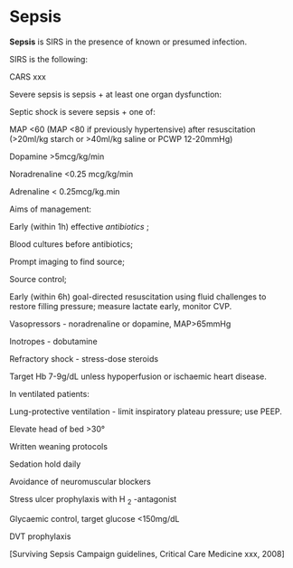 # Sepsis

**Sepsis** is SIRS in the presence of known or presumed infection.

SIRS is the following:

CARS xxx

Severe sepsis is sepsis + at least one organ dysfunction:

Septic shock is severe sepsis + one of:

MAP &lt;60 (MAP &lt;80 if previously hypertensive) after resuscitation
(&gt;20ml/kg starch or &gt;40ml/kg saline or PCWP 12-20mmHg)

Dopamine &gt;5mcg/kg/min

Noradrenaline &lt;0.25 mcg/kg/min

Adrenaline &lt; 0.25mcg/kg.min

Aims of management:

Early (within 1h) effective *antibiotics* ;

Blood cultures before antibiotics;

Prompt imaging to find source;

Source control;

Early (within 6h) goal-directed resuscitation using fluid challenges to
restore filling pressure; measure lactate early, monitor CVP.

Vasopressors - noradrenaline or dopamine, MAP&gt;65mmHg

Inotropes - dobutamine

Refractory shock - stress-dose steroids

Target Hb 7-9g/dL unless hypoperfusion or ischaemic heart disease.

In ventilated patients:

Lung-protective ventilation - limit inspiratory plateau pressure; use
PEEP.

Elevate head of bed &gt;30°

Written weaning protocols

Sedation hold daily

Avoidance of neuromuscular blockers

Stress ulcer prophylaxis with H <sub>2</sub> -antagonist

Glycaemic control, target glucose &lt;150mg/dL

DVT prophylaxis

\[Surviving Sepsis Campaign guidelines, Critical Care Medicine xxx,
2008\]
